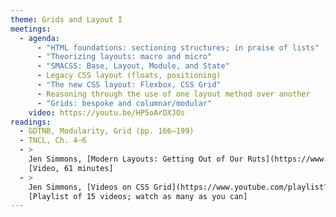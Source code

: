 ```yaml
---
theme: Grids and Layout I
meetings:
  - agenda:
      - "HTML foundations: sectioning structures; in praise of lists"
      - "Theorizing layouts: macro and micro"
      - "SMACSS: Base, Layout, Module, and State"
      - Legacy CSS layout (floats, positioning)
      - "The new CSS layout: Flexbox, CSS Grid"
      - Reasoning through the use of one layout method over another
      - "Grids: bespoke and columnar/modular"
    video: https://youtu.be/HP5oArDXJOs
readings:
  - GDTNB, Modularity, Grid (pp. 166–199)
  - TNCL, Ch. 4–6
  - >
    Jen Simmons, [Modern Layouts: Getting Out of Our Ruts](https://www.youtube.com/watch?v=jreccgYLfx8)
    [Video, 61 minutes]
  - >
    Jen Simmons, [Videos on CSS Grid](https://www.youtube.com/playlist?list=PLbSquHt1VCf1x_-1ytlVMT0AMwADlWtc1)
    [Playlist of 15 videos; watch as many as you can]
---
```

